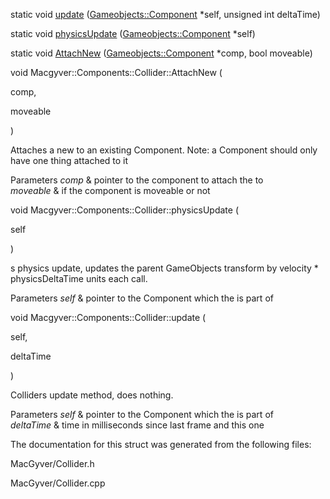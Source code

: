<div id="struct_macgyver_1_1_components_1_1_collider">

</div>

<span id="struct_macgyver_1_1_components_1_1_collider"
label="struct_macgyver_1_1_components_1_1_collider"></span>

<div class="DoxyCompactItemize">

static void
[update](#struct_macgyver_1_1_components_1_1_collider_a3df80261886a302e3f699ea316837e2a)
([Gameobjects::Component](#class_macgyver_1_1_gameobjects_1_1_component)
$\ast$self, unsigned int deltaTime)

static void
[physicsUpdate](#struct_macgyver_1_1_components_1_1_collider_aad7474e6ec63640ed22524e3b9ea6583)
([Gameobjects::Component](#class_macgyver_1_1_gameobjects_1_1_component)
$\ast$self)

static void
[AttachNew](#struct_macgyver_1_1_components_1_1_collider_ae93c43b6f382eac6a78d60062d7d85c4)
([Gameobjects::Component](#class_macgyver_1_1_gameobjects_1_1_component)
$\ast$comp, bool moveable)

</div>

<span id="struct_macgyver_1_1_components_1_1_collider_ae93c43b6f382eac6a78d60062d7d85c4"
label="struct_macgyver_1_1_components_1_1_collider_ae93c43b6f382eac6a78d60062d7d85c4"></span>

void Macgyver::Components::Collider::AttachNew (

<div class="DoxyParamCaption">

comp,

moveable

</div>

)

Attaches a new to an existing Component. Note: a Component should only
have one thing attached to it

<div class="DoxyParams">

Parameters *comp* & pointer to the component to attach the to  
*moveable* & if the component is moveable or not  

</div>

<span id="struct_macgyver_1_1_components_1_1_collider_aad7474e6ec63640ed22524e3b9ea6583"
label="struct_macgyver_1_1_components_1_1_collider_aad7474e6ec63640ed22524e3b9ea6583"></span>

void Macgyver::Components::Collider::physicsUpdate (

<div class="DoxyParamCaption">

self

</div>

)

s physics update, updates the parent GameObjects transform by velocity
$\ast$ physicsDeltaTime units each call.

<div class="DoxyParams">

Parameters *self* & pointer to the Component which the is part of  

</div>

<span id="struct_macgyver_1_1_components_1_1_collider_a3df80261886a302e3f699ea316837e2a"
label="struct_macgyver_1_1_components_1_1_collider_a3df80261886a302e3f699ea316837e2a"></span>

void Macgyver::Components::Collider::update (

<div class="DoxyParamCaption">

self,

deltaTime

</div>

)

Colliders update method, does nothing.

<div class="DoxyParams">

Parameters *self* & pointer to the Component which the is part of  
*deltaTime* & time in milliseconds since last frame and this one  

</div>

The documentation for this struct was generated from the following
files:

<div class="DoxyCompactItemize">

MacGyver/Collider.h

MacGyver/Collider.cpp

</div>
